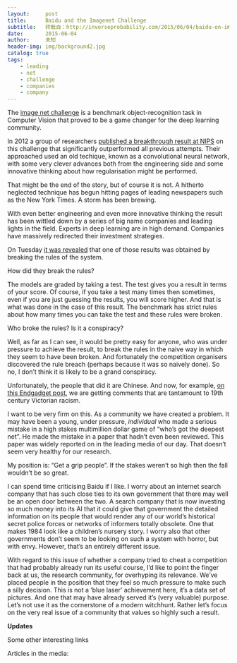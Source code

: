 ```yaml
---
layout:     post
title:      Baidu and the Imagenet Challenge
subtitle:   转载自：http://inverseprobability.com/2015/06/04/baidu-on-image-net
date:       2015-06-04
author:     未知
header-img: img/background2.jpg
catalog: true
tags:
    - leading
    - net
    - challenge
    - companies
    - company
---
```


The [image net challenge](http://www.image-net.org/challenges/LSVRC/2014) is a benchmark object-recognition task in Computer Vision that proved to be a game changer for the deep learning community.

In 2012 a group of researchers [published a breakthrough result at NIPS](http://www.cs.toronto.edu/~fritz/absps/imagenet.pdf) on this challenge that significantly outperformed all previous attempts. Their approached used an old techique, known as a convolutional neural network, with some very clever advances both from the engineering side and some innovative thinking about how regularisation might be performed.

That might be the end of the story, but of course it is not. A hitherto neglected technique has begun hitting pages of leading newspapers such as the New York Times. A storm has been brewing.

With even better engineering and even more innovative thinking the result has been wittled down by a series of big name companies and leading lights in the field. Experts in deep learning are in high demand. Companies have massively redirected their investment strategies.

On Tuesday [it was revealed](http://www.image-net.org/challenges/LSVRC/announcement-June-2-2015) that one of those results was obtained by breaking the rules of the system.

How did they break the rules?

The models are graded by taking a test. The test gives you a result in terms of your score. Of course, if you take a test many times then sometimes, even if you are just guessing the results, you will score higher. And that is what was done in the case of this result. The benchmark has strict rules about how many times you can take the test and these rules were broken.

Who broke the rules? Is it a conspiracy?

Well, as far as I can see, it would be pretty easy for anyone, who was under pressure to achieve the result, to break the rules in the naive way in which they seem to have been broken. And fortunately the competition organisers discovered the rule breach (perhaps because it was so naively done). So no, I don’t think it is likely to be a grand conspiracy.

Unfortunately, the people that did it are Chinese. And now, for example, [on this Endgadget post](http://www.engadget.com/2015/06/03/baidu-imagenet-ai-supercomputer-test), we are getting comments that are tantamount to 19th century Victorian racism.

I want to be very firm on this. As a community we have created a problem. It may have been a young, under pressure, *individual* who made a serious mistake in a high stakes multimillion dollar game of “who’s got the deepest net”. He made the mistake in a paper that hadn’t even been reviewed. This paper was widely reported on in the leading media of our day. That doesn’t seem very healthy for our research.

My position is: “Get a grip people”. If the stakes weren’t so high then the fall wouldn’t be so great.

I can spend time criticising Baidu if I like. I worry about an internet search company that has such close ties to its own government that there may well be an open door between the two. A search company that is now investing so much money into its AI that it could give that government the detailed information on its people that would render any of our world’s historical secret police forces or networks of informers totally obsolete. One that makes 1984 look like a children’s nursery story. I worry also that other governments don’t seem to be looking on such a system with horror, but with envy. However, that’s an entirely different issue.

With regard to this issue of whether a company tried to cheat a competition that had probably already run its useful course, I’d like to point the finger back at us, the research community, for overhyping its relevance. We’ve placed people in the position that they feel so much pressure to make such a silly decision. This is not a ‘blue laser’ achievement here, it’s a data set of pictures. And one that may have already served it’s (very valuable) purpose. Let’s not use it as the cornerstone of a modern witchhunt. Rather let’s focus on the very real issue of a community that values so highly such a result.

**Updates**

Some other interesting links

Articles in the media:
